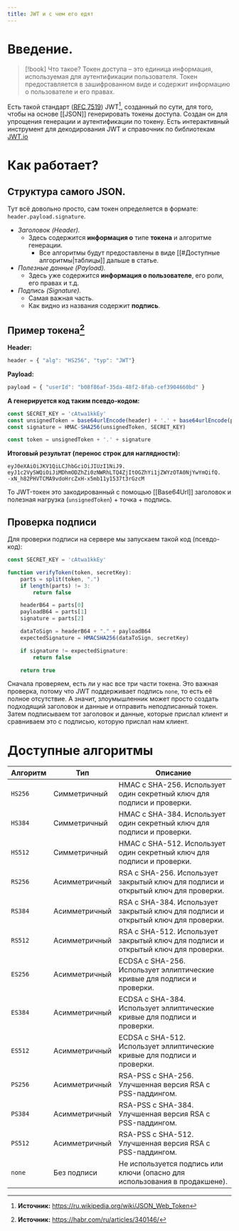 ```yaml
---
title: JWT и с чем его едят
---
```


# Введение.

>[!book] Что такое?
> Токен доступа –  это единица информация, используемая для аутентификации пользователя. Токен предоставляется в зашифрованном виде и содержит информацию о пользователе и его правах.

Есть такой стандарт ([RFC 7519](https://tools.ietf.org/html/rfc7519)) JWT[^1], созданный по сути, для того, чтобы на основе [[JSON]] генерировать токены доступа. Создан он для упрощения генерации и аутентификации по токену. Есть интерактивный инструмент для декодирования JWT и справочник по библиотекам [JWT.io](https://jwt.io/) 

# Как работает?

## Структура самого JSON.

Тут всё довольно просто, сам токен определяется в формате: `header.payload.signature`. 

- *Заголовок (Header).*
	- Здесь содержится **информация о** типе **токена** и алгоритме генерации.
		- Все алгоритмы будут предоставлены в виде [[#Доступные алгоритмы|таблицы]] дальше в статье.
- *Полезные данные (Payload).*
	- Здесь уже содержится **информация о пользователе**, его роли, его правах и т.д. 
- *Подпись (Signature).*
	- Самая важная часть.
	- Как видно из названия содержит **подпись**.

## Пример токена[^2]

**Header:**

```js
header = { "alg": "HS256", "typ": "JWT"}
```

**Payload:**

```js
payload = { "userId": "b08f86af-35da-48f2-8fab-cef3904660bd" }
```

**А генерируется код таким псевдо-кодом:**

```js
const SECRET_KEY = 'cAtwa1kkEy'
const unsignedToken = base64urlEncode(header) + '.' + base64urlEncode(payload)
const signature = HMAC-SHA256(unsignedToken, SECRET_KEY)

const token = unsignedToken + '.' + signature
```

**Итоговый результат (перенос строк для наглядности):**

```
eyJ0eXAiOiJKV1QiLCJhbGciOiJIUzI1NiJ9.
eyJ1c2VySWQiOiJiMDhmODZhZi0zNWRhLTQ4ZjItOGZhYi1jZWYzOTA0NjYwYmQifQ.
-xN_h82PHVTCMA9vdoHrcZxH-x5mb11y1537t3rGzcM
```

То JWT-токен это закодированный с помощью [[Base64Url]] заголовок и полезная нагрузка (`unsignedToken`) + точка + подпись.

## Проверка подписи

Для проверки подписи на сервере мы запускаем такой код (псевдо-код):

```js
const SECRET_KEY = 'cAtwa1kkEy'

function verifyToken(token, secretKey):
    parts = split(token, ".")
    if length(parts) != 3:
        return false

    headerB64 = parts[0]
    payloadB64 = parts[1]
    signature = parts[2]

    dataToSign = headerB64 + "." + payloadB64
    expectedSignature = HMACSHA256(dataToSign, secretKey)

    if signature != expectedSignature:
        return false

    return true
```

Сначала проверяем, есть ли у нас все три части токена. Это важная проверка, потому что JWT поддерживает подпись `none`, то есть её полное отсутствие. А значит, злоумышленник может просто создать подходящий заголовок и данные и отправить неподписанный токен. Затем подписываем тот заголовок и данные, которые прислал клиент и сравниваем это с подписью, которую прислал нам клиент.

# Доступные алгоритмы

|Алгоритм|Тип|Описание|
|---|---|---|
|`HS256`|Симметричный|HMAC с SHA-256. Использует один секретный ключ для подписи и проверки.|
|`HS384`|Симметричный|HMAC с SHA-384. Использует один секретный ключ для подписи и проверки.|
|`HS512`|Симметричный|HMAC с SHA-512. Использует один секретный ключ для подписи и проверки.|
|`RS256`|Асимметричный|RSA с SHA-256. Использует закрытый ключ для подписи и открытый ключ для проверки.|
|`RS384`|Асимметричный|RSA с SHA-384. Использует закрытый ключ для подписи и открытый ключ для проверки.|
|`RS512`|Асимметричный|RSA с SHA-512. Использует закрытый ключ для подписи и открытый ключ для проверки.|
|`ES256`|Асимметричный|ECDSA с SHA-256. Использует эллиптические кривые для подписи и проверки.|
|`ES384`|Асимметричный|ECDSA с SHA-384. Использует эллиптические кривые для подписи и проверки.|
|`ES512`|Асимметричный|ECDSA с SHA-512. Использует эллиптические кривые для подписи и проверки.|
|`PS256`|Асимметричный|RSA-PSS с SHA-256. Улучшенная версия RSA с PSS-паддингом.|
|`PS384`|Асимметричный|RSA-PSS с SHA-384. Улучшенная версия RSA с PSS-паддингом.|
|`PS512`|Асимметричный|RSA-PSS с SHA-512. Улучшенная версия RSA с PSS-паддингом.|
|`none`|Без подписи|Не используется подпись или ключи (опасно для использования в продакшене).|

[^1]: **Источник:** https://ru.wikipedia.org/wiki/JSON_Web_Token
[^2]: **Источник:** https://habr.com/ru/articles/340146/
